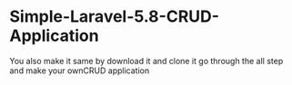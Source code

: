 # Simple-Laravel-5.8-CRUD-Application
You also make it same by download it and clone it
go through the all step and make your ownCRUD application

